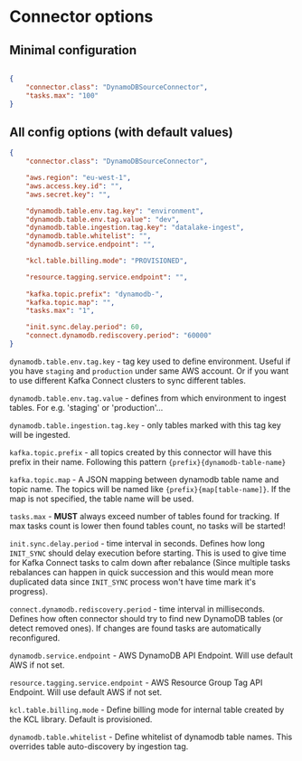 
# Connector options

## Minimal configuration

```json

{
    "connector.class": "DynamoDBSourceConnector",
    "tasks.max": "100"
}
```


## All config options (with default values)
```json
{
    "connector.class": "DynamoDBSourceConnector",

    "aws.region": "eu-west-1",
    "aws.access.key.id": "",
    "aws.secret.key": "",

    "dynamodb.table.env.tag.key": "environment",
    "dynamodb.table.env.tag.value": "dev",
    "dynamodb.table.ingestion.tag.key": "datalake-ingest",
    "dynamodb.table.whitelist": "",
    "dynamodb.service.endpoint": "",

    "kcl.table.billing.mode": "PROVISIONED",

    "resource.tagging.service.endpoint": "",
    
    "kafka.topic.prefix": "dynamodb-",
    "kafka.topic.map": "",
    "tasks.max": "1",

    "init.sync.delay.period": 60,
    "connect.dynamodb.rediscovery.period": "60000"
}
```
`dynamodb.table.env.tag.key` - tag key used to define environment. Useful if you have `staging` and `production` under same AWS account. Or if you want to use different Kafka Connect clusters to sync different tables.

`dynamodb.table.env.tag.value` - defines from which environment to ingest tables. For e.g. 'staging' or 'production'...

`dynamodb.table.ingestion.tag.key` - only tables marked with this tag key will be ingested.

`kafka.topic.prefix` - all topics created by this connector will have this prefix in their name. Following this pattern `{prefix}{dynamodb-table-name}`

`kafka.topic.map` - A JSON mapping between dynamodb table name and topic name. The topics will be named like `{prefix}{map[table-name]}`. If the map is not specified, the table name will be used.

`tasks.max` - **MUST** always exceed number of tables found for tracking. If max tasks count is lower then found tables count, no tasks will be started!

`init.sync.delay.period` - time interval in seconds. Defines how long `INIT_SYNC` should delay execution before starting. This is used to give time for Kafka Connect tasks to calm down after rebalance (Since multiple tasks rebalances can happen in quick succession and this would mean more duplicated data since `INIT_SYNC` process won't have time mark it's progress). 

`connect.dynamodb.rediscovery.period` - time interval in milliseconds. Defines how often connector should try to find new DynamoDB tables (or detect removed ones). If changes are found tasks are automatically reconfigured.

`dynamodb.service.endpoint` - AWS DynamoDB API Endpoint. Will use default AWS if not set.

`resource.tagging.service.endpoint` - AWS Resource Group Tag API Endpoint. Will use default AWS if not set.

`kcl.table.billing.mode` - Define billing mode for internal table created by the KCL library. Default is provisioned.

`dynamodb.table.whitelist` - Define whitelist of dynamodb table names. This overrides table auto-discovery by ingestion tag.
